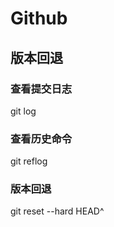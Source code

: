 # Github

## 版本回退

### 查看提交日志

git log

### 查看历史命令

git reflog

### 版本回退

git reset --hard HEAD^

### 
